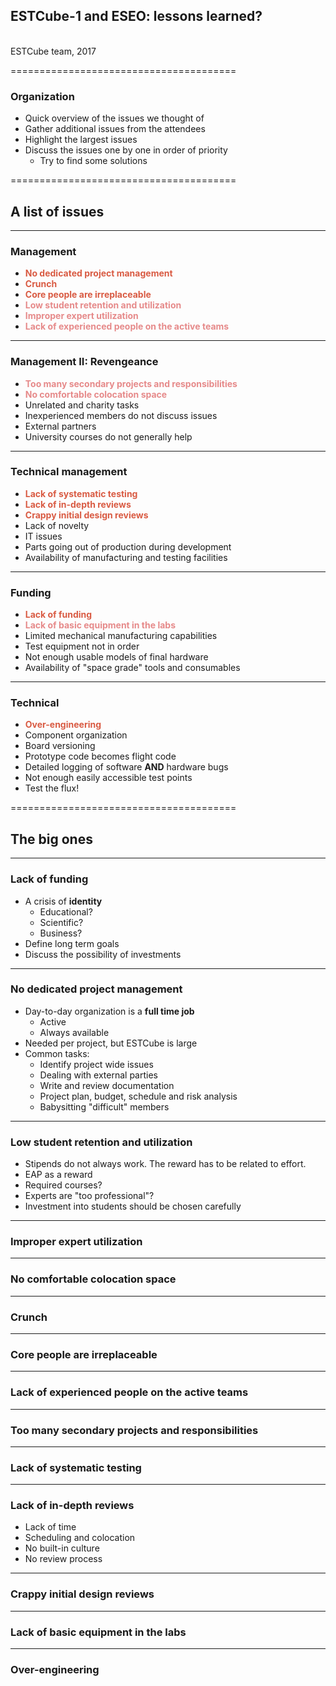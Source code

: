 ## ESTCube-1 and ESEO: lessons learned?
<br>
ESTCube team, 2017

=======================================

### Organization

- Quick overview of the issues we thought of
- Gather additional issues from the attendees
- Highlight the largest issues
- Discuss the issues one by one in order of priority
  - Try to find some solutions

=======================================

## A list of issues

----

### Management

- <span style="color: #d95b43; font-weight:bold;">No dedicated project management</span>
- <span style="color: #d95b43; font-weight:bold;">Crunch</span>
- <span style="color: #d95b43; font-weight:bold;">Core people are irreplaceable</span>
- <span style="color: #e68a8a; font-weight:bold;">Low student retention and utilization</span>
- <span style="color: #e68a8a; font-weight:bold;">Improper expert utilization</span>
- <span style="color: #e68a8a; font-weight:bold;">Lack of experienced people on the active teams</span>

----

### Management II: Revengeance

- <span style="color: #e68a8a; font-weight:bold;">Too many secondary projects and responsibilities</span>
- <span style="color: #e68a8a; font-weight:bold;">No comfortable colocation space</span>
- Unrelated and charity tasks
- Inexperienced members do not discuss issues
- External partners
- University courses do not generally help

----

### Technical management

- <span style="color: #d95b43; font-weight:bold;">Lack of systematic testing</span>
- <span style="color: #d95b43; font-weight:bold;">Lack of in-depth reviews</span>
- <span style="color: #d95b43; font-weight:bold;">Crappy initial design reviews</span>
- Lack of novelty
- IT issues
- Parts going out of production during development
- Availability of manufacturing and testing facilities

----

### Funding

- <span style="color: #d95b43; font-weight:bold;">Lack of funding</span>
- <span style="color: #e68a8a; font-weight:bold;">Lack of basic equipment in the labs</span>
- Limited mechanical manufacturing capabilities
- Test equipment not in order
- Not enough usable models of final hardware
- Availability of "space grade" tools and consumables

----

### Technical

- <span style="color: #d95b43; font-weight:bold;">Over-engineering</span>
- Component organization
- Board versioning
- Prototype code becomes flight code
- Detailed logging of software __AND__ hardware bugs
- Not enough easily accessible test points
- Test the flux!

=======================================

## The big ones

----

### Lack of funding

- A crisis of __identity__
  - Educational?
  - Scientific?
  - Business?
- Define long term goals
- Discuss the possibility of investments

----

### No dedicated project management

- Day-to-day organization is a __full time job__
  - Active
  - Always available
- Needed per project, but ESTCube is large
- Common tasks:
  - Identify project wide issues
  - Dealing with external parties
  - Write and review documentation
  - Project plan, budget, schedule and risk analysis
  - Babysitting "difficult" members

----

### Low student retention and utilization

- Stipends do not always work. The reward has to be related to effort.
- EAP as a reward
- Required courses?
- Experts are "too professional"?
- Investment into students should be chosen carefully

----

### Improper expert utilization


----

### No comfortable colocation space

----

### Crunch

----

### Core people are irreplaceable

----

### Lack of experienced people on the active teams

----

### Too many secondary projects and responsibilities

----

### Lack of systematic testing

----

### Lack of in-depth reviews

- Lack of time
- Scheduling and colocation
- No built-in culture
- No review process

----

### Crappy initial design reviews

----

### Lack of basic equipment in the labs

----

### Over-engineering
